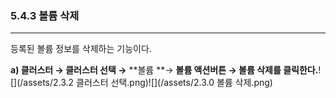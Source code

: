 ### 5.4.3 볼륨 삭제

---

등록된 볼륨 정보를 삭제하는 기능이다.

**a\) 클러스터 **→** 클러스터 선택 →** **볼륨 **→ **볼륨 액션버튼 → 볼륨 삭제를 클릭한다.**![](/assets/2.3.2 클러스터 선택.png)![](/assets/2.3.0 볼륨 삭제.png)

